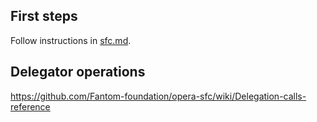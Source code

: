 ## First steps

Follow instructions in [sfc.md](sfc.md).

## Delegator operations

https://github.com/Fantom-foundation/opera-sfc/wiki/Delegation-calls-reference

